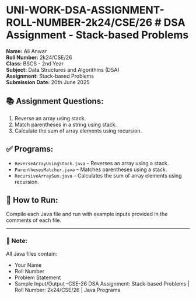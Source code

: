 # UNI-WORK-DSA-ASSIGNMENT-ROLL-NUMBER-2k24/CSE/26  # DSA Assignment - Stack-based Problems

**Name:** Ali Anwar  
**Roll Number:** 2k24/CSE/26  
**Class:** BSCS - 2nd Year  
**Subject:** Data Structures and Algorithms (DSA)  
**Assignment:** Stack-based Problems  
**Submission Date:** 20th June 2025

## 📚 Assignment Questions:
1. Reverse an array using stack.
2. Match parentheses in a string using stack.
3. Calculate the sum of array elements using recursion.

## ✅ Programs:
- `ReverseArrayUsingStack.java` – Reverses an array using a stack.
- `ParenthesesMatcher.java` – Matches parentheses using a stack.
- `RecursiveArraySum.java` – Calculates the sum of array elements using recursion.

## 📂 How to Run:
Compile each Java file and run with example inputs provided in the comments of each file.

---

### 🎯 Note:
All Java files contain:
- Your Name
- Roll Number
- Problem Statement
- Sample Input/Output
-CSE-26
DSA Assignment: Stack-based Problems | Roll Number: 2k24/CSE/26 | Java Programs
